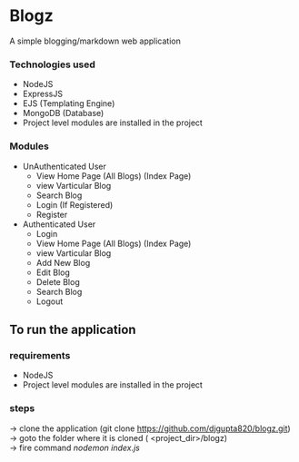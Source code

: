 # Blogz
A simple blogging/markdown web application 

### Technologies used
<ul> 
    <li> NodeJS </li>
    <li> ExpressJS </li>
    <li> EJS (Templating Engine) </li>
    <li> MongoDB (Database) </li>
    <li> Project level modules are installed in the project </li>
</ul>

### Modules 
<ul> 
    <li> 
        UnAuthenticated User
        <ul> 
            <li> View Home Page (All Blogs) (Index Page)</li>
            <li> view Varticular Blog </li>
            <li> Search Blog </li>
            <li> Login (If Registered)</li>
            <li> Register </li>
        </ul>
    </li>
    <li> 
        Authenticated User
        <ul> 
            <li> Login </li>
            <li> View Home Page (All Blogs) (Index Page)</li>
            <li> view Varticular Blog </li>
            <li> Add New Blog </li>
            <li> Edit Blog </li>
            <li> Delete Blog </li>
            <li> Search Blog </li>
            <li> Logout </li>
        </ul>
    </li>
</ul>

## To run the application

### requirements
<ul>
    <li> NodeJS </li>
    <li> Project level modules are installed in the project </li>
</ul>

### steps
-> clone the application (git clone https://github.com/djgupta820/blogz.git) <br>
-> goto the folder where it is cloned ( &lt;project_dir&gt;/blogz) <br>
-> fire command *nodemon index.js* <br>
